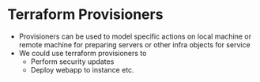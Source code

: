 # Terraform Provisioners
- Provisioners can be used to model specific actions on local machine or remote machine for preparing servers or other infra objects for service
- We could use terraform provisioners to
    - Perform security updates
    - Deploy webapp to instance etc.
    